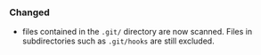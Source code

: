 ### Changed

- files contained in the `.git/` directory are now scanned. Files in subdirectories such as `.git/hooks` are still excluded.
